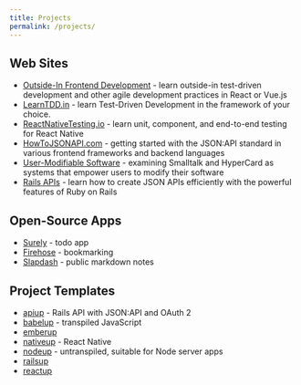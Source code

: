 ```yaml
---
title: Projects
permalink: /projects/
---
```


## Web Sites

* [Outside-In Frontend Development](https://outsidein.dev) - learn outside-in test-driven development and other agile development practices in React or Vue.js
* [LearnTDD.in](https://learntdd.in) - learn Test-Driven Development in the framework of your choice.
* [ReactNativeTesting.io](https://reactnativetesting.io) - learn unit, component, and end-to-end testing for React Native
* [HowToJSONAPI.com](https://howtojsonapi.com) - getting started with the JSON:API standard in various frontend frameworks and backend languages
* [User-Modifiable Software](https://usermodifiable.software/) - examining Smalltalk and HyperCard as systems that empower users to modify their software
* [Rails APIs](/railsapis/) - learn how to create JSON APIs efficiently with the powerful features of Ruby on Rails

## Open-Source Apps

* [Surely](https://github.com/CodingItWrong/surely-expo) - todo app
* [Firehose](https://github.com/CodingItWrong/firehose-expo) - bookmarking
* [Slapdash](https://github.com/CodingItWrong/slapdash) - public markdown notes

## Project Templates

* [apiup](https://github.com/CodingItWrong/apiup) - Rails API with JSON:API and OAuth 2
* [babelup](https://github.com/CodingItWrong/babelup) - transpiled JavaScript
* [emberup](https://github.com/CodingItWrong/emberup)
* [nativeup](https://github.com/CodingItWrong/nativeup) - React Native
* [nodeup](https://github.com/CodingItWrong/nodeup) - untranspiled, suitable for Node server apps
* [railsup](https://github.com/CodingItWrong/rails-template)
* [reactup](https://github.com/CodingItWrong/reactup)
